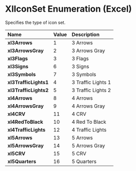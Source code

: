 
# XlIconSet Enumeration (Excel)

Specifies the type of icon set.



|**Name**|**Value**|**Description**|
|:-----|:-----|:-----|
|**xl3Arrows**|1|3 Arrows|
|**xl3ArrowsGray**|2|3 Arrows Gray|
|**xl3Flags**|3|3 Flags|
|**xl3Signs**|6|3 Signs|
|**xl3Symbols**|7|3 Symbols|
|**xl3TrafficLights1**|4|3 Traffic Lights 1|
|**xl3TrafficLights2**|5|3 Traffic Lights 2|
|**xl4Arrows**|8|4 Arrows|
|**xl4ArrowsGray**|9|4 Arrows Gray|
|**xl4CRV**|11|4 CRV|
|**xl4RedToBlack**|10|4 Red To Black|
|**xl4TrafficLights**|12|4 Traffic Lights|
|**xl5Arrows**|13|5 Arrows|
|**xl5ArrowsGray**|14|5 Arrows Gray|
|**xl5CRV**|15|5 CRV|
|**xl5Quarters**|16|5 Quarters|
